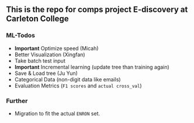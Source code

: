 ## This is the repo for comps project E-discovery at Carleton College

### ML-Todos
- **Important** Optimize speed (Micah)
- Better Visualization (Xingfan)
- Take batch test input
- **Important** Incremental learning (update tree than training again)
- Save & Load tree (Ju Yun)
- Categorical Data (non-digit data like emails)
- Evaluation Metrics (`F1 scores` and `actual cross_val`)

### Further
- Migration to fit the actual `ENRON` set.
